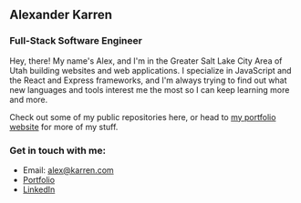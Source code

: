## Alexander Karren
### Full-Stack Software Engineer

Hey, there! My name's Alex, and I'm in the Greater Salt Lake City Area of Utah building websites and web applications. I specialize in JavaScript and the React and Express frameworks, and I'm always trying to find out what new languages and tools interest me the most so I can keep learning more and more.

Check out some of my public repositories here, or head to [my portfolio website](https://alexanderkarren.com) for more of my stuff.

### Get in touch with me:

* Email: [alex@karren.com](alex@karren.com)
* [Portfolio](https://alexanderkarren.com)
* [LinkedIn](https://www.linkedin.com/in/alexander-karren/)
